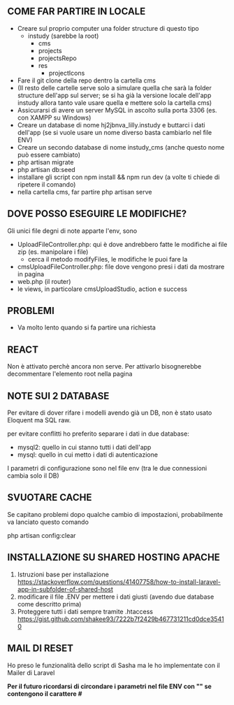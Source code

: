 ## COME FAR PARTIRE IN LOCALE

-   Creare sul proprio computer una folder structure di questo tipo
    -   instudy (sarebbe la root)
        -   cms
        -   projects
        -   projectsRepo
        -   res
            -   projectIcons
-   Fare il git clone della repo dentro la cartella cms
-   (Il resto delle cartelle serve solo a simulare quella che sarà la folder structure dell'app sul server; se si ha già la versione locale dell'app instudy allora tanto vale usare quella e mettere solo la cartella cms)
-   Assicurarsi di avere un server MySQL in ascolto sulla porta 3306 (es. con XAMPP su Windows)
-   Creare un database di nome hj2jbnva_lilly.instudy e buttarci i dati dell'app (se si vuole usare un nome diverso basta cambiarlo nel file ENV)
-   Creare un secondo database di nome instudy_cms (anche questo nome può essere cambiato)
-   php artisan migrate
-   php artisan db:seed
-   installare gli script con npm install && npm run dev (a volte ti chiede di ripetere il comando)
-   nella cartella cms, far partire php artisan serve

## DOVE POSSO ESEGUIRE LE MODIFICHE?

Gli unici file degni di note apparte l'env, sono

-   UploadFileController.php: qui è dove andrebbero fatte le modifiche ai file zip (es. manipolare i file)
    -   cerca il metodo modifyFiles, le modifiche le puoi fare la
-   cmsUploadFileController.php: file dove vengono presi i dati da mostrare in pagina
-   web.php (il router)
-   le views, in particolare cmsUploadStudio, action e success

## PROBLEMI

-   Va molto lento quando si fa partire una richiesta

## REACT

Non è attivato perchè ancora non serve. Per attivarlo bisognerebbe decommentare l'elemento root nella pagina

## NOTE SUI 2 DATABASE

Per evitare di dover rifare i modelli avendo già un DB, non è stato usato Eloquent ma SQL raw.

per evitare conflitti ho preferito separare i dati in due database:

-   mysql2: quello in cui stanno tutti i dati dell'app
-   mysql: quello in cui metto i dati di autenticazione

I parametri di configurazione sono nel file env (tra le due connessioni cambia solo il DB)

## SVUOTARE CACHE

Se capitano problemi dopo qualche cambio di impostazioni, probabilmente va lanciato questo comando

php artisan config:clear

## INSTALLAZIONE SU SHARED HOSTING APACHE

1. Istruzioni base per installazione
   https://stackoverflow.com/questions/41407758/how-to-install-laravel-app-in-subfolder-of-shared-host
2. modificare il file .ENV per mettere i dati giusti (avendo due database come descritto prima)
3. Proteggere tutti i dati sempre tramite .htaccess
   https://gist.github.com/shakee93/7222b7f2429b467731211cd0dce35410

## MAIL DI RESET

Ho preso le funzionalità dello script di Sasha ma le ho implementate con il Mailer di Laravel

**Per il futuro ricordarsi di circondare i parametri nel file ENV con "" se contengono il carattere #**
